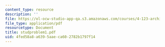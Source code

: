 ```yaml
---
content_type: resource
description: ''
file: https://ol-ocw-studio-app-qa.s3.amazonaws.com/courses/4-123-architectural-design-level-i-perceptions-and-processes-fall-2003/4fed58a8a6395aaeca602782b1797f14_studproblem1.pdf
file_type: application/pdf
resourcetype: Document
title: studproblem1.pdf
uid: 4fed58a8-a639-5aae-ca60-2782b1797f14
---
```


